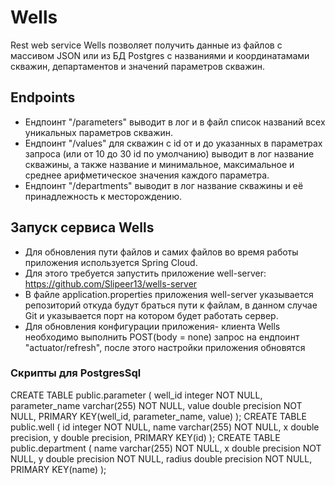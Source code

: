 # Wells
Rest web service Wells позволяет получить данные из файлов с массивом JSON или из БД Postgres с названиями и координатамами скважин,
департаментов и значений параметров скважин. 

## Endpoints 
- Ендпоинт "/parameters" выводит в лог и в файл список названий всех уникальных параметров скважин.
- Ендпоинт "/values" для скважин с id от и до указанных в параметрах запроса (или от 10 до 30 id по умолчанию) выводит в лог название скважины, 
а также название и минимальное, максимальное и среднее арифметическое значения каждого параметра.
- Ендпоинт "/departments" выводит в лог название скважины и её принадлежность к месторождению.

## Запуск сервиса Wells
- Для обновления пути файлов и самих файлов во время работы приложения используется Spring Cloud.
- Для этого требуется запустить приложение well-server: https://github.com/Slipeer13/wells-server
- В файле application.properties приложения well-server указывается репозиторий откуда будут браться пути к файлам, в данном случае Git и указывается порт на котором
будет работать сервер.
- Для обновления конфигурации приложения- клиента Wells необходимо выполнить POST(body = none) запрос на ендпоинт "actuator/refresh", 
после этого настройки приложения обновятся 
### Скрипты для PostgresSql
CREATE TABLE public.parameter
(
    well_id integer NOT NULL,
    parameter_name varchar(255) NOT NULL,
    value double precision NOT NULL,
	PRIMARY KEY(well_id, parameter_name, value)
);
CREATE TABLE public.well
(
    id integer NOT NULL,
    name varchar(255) NOT NULL,
    x double precision,
    y double precision,
	PRIMARY KEY(id)
);
CREATE TABLE public.department
(
    name varchar(255) NOT NULL,
    x double precision NOT NULL,
    y double precision NOT NULL,
    radius double precision NOT NULL,
	PRIMARY KEY(name)
);
